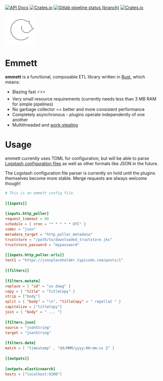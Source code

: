 [![API Docs](https://docs.rs/emmett/badge.svg)](https://docs.rs/emmett)
[![Crates.io](https://img.shields.io/crates/v/emmett.svg)](https://crates.io/crates/emmett)
[![Gitlab pipeline status (branch)](https://img.shields.io/gitlab/pipeline/andrewbanchich/emmett/master.svg)](https://gitlab.com/andrewbanchich/emmett)
[![Crates.io](https://img.shields.io/crates/d/emmett.svg)](https://crates.io/crates/emmett)

<img src="https://raw.githubusercontent.com/andrewbanchich/emmett/master/assets/logo.jpg" width="100px">

# Emmett

**emmett** is a functional, composable ETL library written in [Rust](https://www.rust-lang.org/), which means:

- Blazing fast ⚡⚡⚡
- Very small resource requirements (currently needs less than 3 MB RAM for simple pipelines)
- No garbage collector == better and more consistent performance
- Completely asynchronous - plugins operate independently of one another
- Multithreaded and [work-stealing](https://en.wikipedia.org/wiki/Work_stealing)

# Usage

emmett currently uses TOML for configuration, but will be able to parse [Logstash configuration files](https://www.elastic.co/guide/en/logstash/7.0/configuration-file-structure.html) as well as other formats like JSON in the future.

The Logstash configuration file parser is currently on hold until the plugins themselves become more stable.
Merge requests are always welcome though!

```toml
# This is an emmett config file.

[[inputs]]

[inputs.http_poller]
request_timeout = 60
schedule = { cron = "* * * * * UTC" }
codec = "json"
metadata_target = "http_poller_metadata"
truststore = "/path/to/downloaded_truststore.jks"
truststore_password = "mypassword"

[[inputs.http_poller.urls]]
test1 = "https://jsonplaceholder.typicode.com/posts/1"

[[filters]]

[filters.mutate]
replace = { "id" = "yo dawg" }
copy = { "title" = "titleCopy" }
strip = ["body"]
split = { "body" = "\n", "titleCopy" = " repellat " }
capitalize = ["titleCopy"]
join = { "body" = " ... "}

[filters.json]
source = "jsonString"
target = "jsonString"
    
[filters.date]
match = [ "timestamp" , "dd/MMM/yyyy:HH:mm:ss Z" ]	

[[outputs]]

[outputs.elasticsearch]
hosts = ["localhost:9200"]
```
